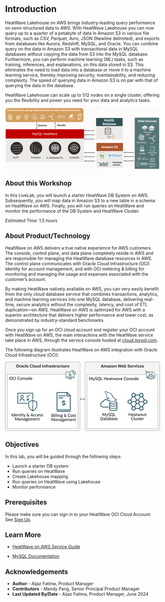 # Introduction

HeatWave Lakehouse on AWS brings industry-leading query performance on semi-structured data to AWS. With HeatWave Lakehouse you can now query up to a quarter of a petabyte of data in Amazon S3 in various file formats, such as CSV, Parquet, Avro, JSON (Newline delimited), and exports from databases like Aurora, Redshift, MySQL, and Oracle. You can combine query on the data in Amazon S3 with transactional data in MySQL databases without copying the data from S3 into the MySQL database. Furthermore, you can perform machine learning (ML) tasks, such as training, inferences, and explanations, on this data stored in S3. This eliminates the need to load data into a database or move it to a machine learning service, thereby improving security, maintainability, and reducing complexity. The speed of querying data in Amazon S3 is on par with that of querying the data in the database.

HeatWave Lakehouse can scale up to 512 nodes on a single cluster, offering you the flexibility and power you need for your data and analytics tasks.


![HeatWave on AWS deployment](./images/hwonaws_lakehouse.png "HeatWave Lakehouse on AWS")


## About this Workshop

In this LiveLab, you will launch a starter HeatWave DB System on AWS. Subsequently, you will map data in Amazon S3 to a new table in a schema on HeatWave on AWS. Finally, you will run queries on HeatWave and monitor the performance of the DB System and HeatWave Cluster.

_Estimated Time:_ 1.5 hours

## About Product/Technology

HeatWave on AWS delivers a true native experience for AWS customers. The console, control plane, and data plane completely reside in AWS and are responsible for managing the  HeatWave database resources in AWS. The control plane communicates with Oracle Cloud Infrastructure (OCI) Identity for account management, and with OCI metering & billing for monitoring and managing the usage and expenses associated with the customer’s account.

By making HeatWave natively available on AWS, you can very easily benefit from the only cloud database service that combines transactions, analytics, and machine learning services into one MySQL database, delivering real-time, secure analytics without the complexity, latency, and cost of ETL duplication—on AWS.
HeatWave on AWS is optimized for AWS with a superior architecture that delivers higher performance and lower cost, as demonstrated by industry-standard benchmarks.

Once you sign up for an OCI cloud account and register your OCI account with HeatWave on AWS, the main interactions with the HeatWave service take place in AWS, through the service console hosted at  [cloud.mysql.com](https://cloud.mysql.com/login).


The following diagram illustrates HeatWave on AWS integration with Oracle Cloud Infrastructure (OCI).

![HeatWave on AWS and OCI Integration](./images/mhds-hw-oci-integration.png "HeatWave on AWS and OCI Integration")

## Objectives

In this lab, you will be guided through the following steps:

- Launch a starter DB system
- Run queries on HeatWave
- Create Lakehouse mapping
- Run queries on HeatWave using Lakehouse
- Monitor performance

## Prerequisites

Please make sure you can sign in to your HeatWave OCI Cloud Account. See [Sign Up](https://dev.mysql.com/doc/heatwave-aws/en/heatwave-aws-sign-procedure.html).

## Learn More

- [HeatWave on AWS Service Guide](https://dev.mysql.com/doc/heatwave-aws/en/)

- [MySQL Documentation](https://dev.mysql.com/)

## Acknowledgements

- **Author** - Aijaz Fatima, Product Manager
- **Contributors** - Mandy Pang, Senior Principal Product Manager
- **Last Updated By/Date** - Aijaz Fatima, Product Manager, June 2024
